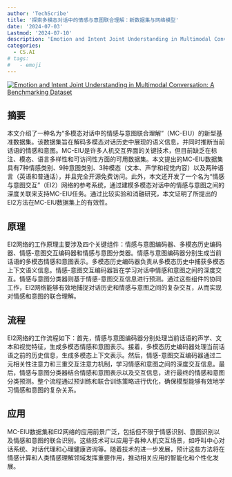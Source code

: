 ```yaml
---
author: 'TechScribe'
title: '探索多模态对话中的情感与意图联合理解：新数据集与网络模型'
date: '2024-07-03'
Lastmod: '2024-07-10'
description: 'Emotion and Intent Joint Understanding in Multimodal Conversation: A Benchmarking Dataset'
categories:
  - CS.AI
# tags:
#   - emoji
---
```


[![Emotion and Intent Joint Understanding in Multimodal Conversation: A Benchmarking Dataset](https://arxiv-research-1301205113.cos.ap-guangzhou.myqcloud.com/images/2407.02751v2.pdf_0.jpg)](https://arxiv.org/abs/2407.02751v2)

## 摘要

本文介绍了一种名为“多模态对话中的情感与意图联合理解”（MC-EIU）的新型基准数据集。该数据集旨在解码多模态对话历史中展现的语义信息，并同时推断当前话语的情感和意图。MC-EIU是许多人机交互界面的关键技术，但目前缺乏在标注、模态、语言多样性和可访问性方面的可用数据集。本文提出的MC-EIU数据集具有7种情感类别、9种意图类别、3种模态（文本、声学和视觉内容）以及两种语言（英语和普通话），并且完全开源免费访问。此外，本文还开发了一个名为“情感与意图交互”（EI2）网络的参考系统，通过建模多模态对话中的情感与意图之间的深度关联来支持MC-EIU任务。通过比较实验和消融研究，本文证明了所提出的EI2方法在MC-EIU数据集上的有效性。<!--more-->

## 原理

EI2网络的工作原理主要涉及四个关键组件：情感与意图编码器、多模态历史编码器、情感-意图交互编码器和情感与意图分类器。情感与意图编码器分别生成当前话语的多模态情感和意图表示。多模态历史编码器负责从多模态历史中捕获多模态上下文语义信息。情感-意图交互编码器旨在学习对话中情感和意图之间的深度交互。情感与意图分类器则基于情感-意图交互信息进行预测。通过这些组件的协同工作，EI2网络能够有效地捕捉对话历史和情感与意图之间的复杂交互，从而实现对情感和意图的联合理解。

## 流程

EI2网络的工作流程如下：首先，情感与意图编码器分别处理当前话语的声学、文本和视觉特征，生成多模态情感和意图表示。接着，多模态历史编码器处理当前话语之前的历史信息，生成多模态上下文表示。然后，情感-意图交互编码器通过二元相关性注意力和三重交互注意力机制，学习情感和意图之间的深度交互信息。最后，情感与意图分类器结合情感和意图表示以及交互信息，进行最终的情感和意图分类预测。整个流程通过预训练和联合训练策略进行优化，确保模型能够有效地学习情感和意图的复杂关系。

## 应用

MC-EIU数据集和EI2网络的应用前景广泛，包括但不限于情感识别、意图识别以及情感和意图的联合识别。这些技术可以应用于各种人机交互场景，如呼叫中心对话系统、对话代理和心理健康咨询等。随着技术的进一步发展，预计这些方法将在情感计算和人类情感理解领域发挥重要作用，推动相关应用的智能化和个性化发展。